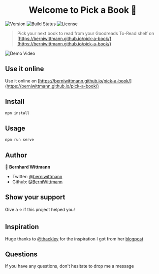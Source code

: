 <h1 align="center">Welcome to Pick a Book 👋</h1>
<p>
  <img alt="Version" src="https://img.shields.io/badge/version-0.1.0-blue.svg?cacheSeconds=2592000" />
  <img alt="Build Status" src="https://travis-ci.org/BerniWittmann/pick-a-book.svg?branch=master" />
  <img alt="License" src="https://img.shields.io/github/license/berniwittmann/pick-a-book">
</p>

> Pick your next book to read from your Goodreads To-Read shelf on [https://berniwittmann.github.io/pick-a-book/](https://berniwittmann.github.io/pick-a-book/)

<p>
  <img alt="Demo Video" src="https://media.giphy.com/media/XzkO1qCPtqWOzXF1Lu/giphy.gif" />
</p>

## Use it online

Use it online on [https://berniwittmann.github.io/pick-a-book/](https://berniwittmann.github.io/pick-a-book/)

## Install

```sh
npm install
```

## Usage

```sh
npm run serve
```

## Author

👤 **Bernhard Wittmann**

* Twitter: [@berniwittmann](https://twitter.com/berniwittmann)
* Github: [@BerniWittmann](https://github.com/BerniWittmann)

## Show your support

Give a ⭐️ if this project helped you!

## Inspiration

Huge thanks to [@thackley](https://github.com/thackley) for the inspiration I got from her [blogpost](https://dev.to/tara/how-i-used-the-goodreads-api-to-pick-my-next-read-2le9)

## Questions

If you have any questions, don't hesitate to drop me a message
